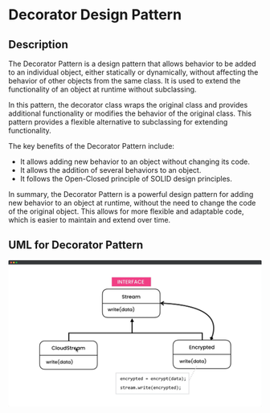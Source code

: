 # Decorator Design Pattern

## Description

The Decorator Pattern is a design pattern that allows behavior to be added to an individual object, either statically or dynamically, without affecting the behavior of other objects from the same class. It is used to extend the functionality of an object at runtime without subclassing.

In this pattern, the decorator class wraps the original class and provides additional functionality or modifies the behavior of the original class. This pattern provides a flexible alternative to subclassing for extending functionality.

The key benefits of the Decorator Pattern include:

- It allows adding new behavior to an object without changing its code.
- It allows the addition of several behaviors to an object.
- It follows the Open-Closed principle of SOLID design principles.

In summary, the Decorator Pattern is a powerful design pattern for adding new behavior to an object at runtime, without the need to change the code of the original object. This allows for more flexible and adaptable code, which is easier to maintain and extend over time.

## UML for Decorator Pattern

<div style="width: 100%; display: flex; justify-content: center; align-items: center; border-radius: 15px;">
<img src="./decorator-pattern.png" alt="UML for Decorator Pattern" />
</div>
